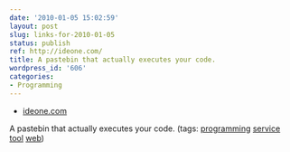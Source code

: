 ```yaml
---
date: '2010-01-05 15:02:59'
layout: post
slug: links-for-2010-01-05
status: publish
ref: http://ideone.com/
title: A pastebin that actually executes your code.
wordpress_id: '606'
categories:
- Programming
---
```


  * [ideone.com](http://ideone.com/)


A pastebin that actually executes your code. (tags: [programming](http://delicious.com/eob/programming) [service](http://delicious.com/eob/service) [tool](http://delicious.com/eob/tool) [web](http://delicious.com/eob/web))



